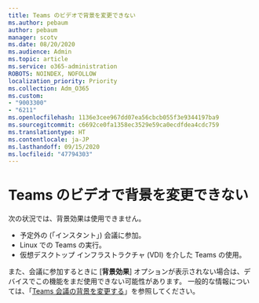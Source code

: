 ```yaml
---
title: Teams のビデオで背景を変更できない
ms.author: pebaum
author: pebaum
manager: scotv
ms.date: 08/20/2020
ms.audience: Admin
ms.topic: article
ms.service: o365-administration
ROBOTS: NOINDEX, NOFOLLOW
localization_priority: Priority
ms.collection: Adm_O365
ms.custom:
- "9003300"
- "6211"
ms.openlocfilehash: 1136e3cee967dd07ea56cbcb055f3e9344197ba9
ms.sourcegitcommit: c6692ce0fa1358ec3529e59ca0ecdfdea4cdc759
ms.translationtype: HT
ms.contentlocale: ja-JP
ms.lasthandoff: 09/15/2020
ms.locfileid: "47794303"
---
```

# <a name="cant-change-background-in-teams-video"></a>Teams のビデオで背景を変更できない

次の状況では、背景効果は使用できません。

- 予定外の (「インスタント」) 会議に参加。
- Linux での Teams の実行。
- 仮想デスクトップ インフラストラクチャ (VDI) を介した Teams の使用。

また、会議に参加するときに [**背景効果**] オプションが表示されない場合は、デバイスでこの機能をまだ使用できない可能性があります。 一般的な情報については、「[Teams 会議の背景を変更する](https://support.microsoft.com/office/change-your-background-for-a-teams-meeting-f77a2381-443a-499d-825e-509a140f4780)」を参照してください。